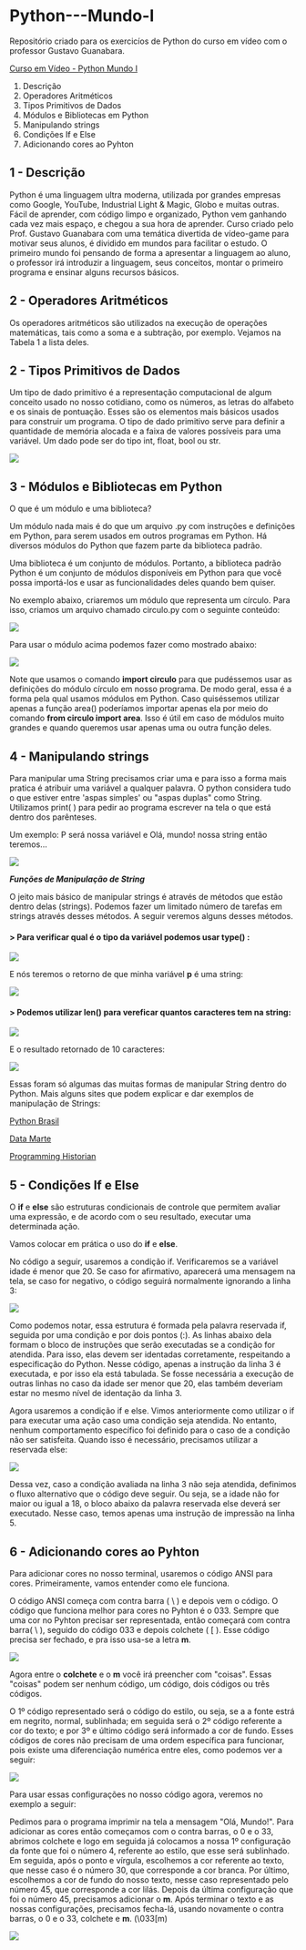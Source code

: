 # Python---Mundo-I
Repositório criado para os exercicíos de Python do curso em vídeo com o professor Gustavo Guanabara.

[Curso em Vídeo - Python Mundo I](https://youtu.be/S9uPNppGsGo)

1. Descrição
2. Operadores Aritméticos
3. Tipos Primitivos de Dados
4. Módulos e Bibliotecas em Python
5. Manipulando strings
6. Condições If e Else
7. Adicionando cores ao Pyhton

## 1 - Descrição
Python é uma linguagem ultra moderna, utilizada por grandes empresas como Google, YouTube, Industrial Light & Magic, Globo e muitas outras. Fácil de aprender, com código limpo e organizado, Python vem ganhando cada vez mais espaço, e chegou a sua hora de aprender. Curso criado pelo Prof. Gustavo Guanabara com uma temática divertida de vídeo-game para motivar seus alunos, é dividido em mundos para facilitar o estudo.
O primeiro mundo foi pensando de forma a apresentar a linguagem ao aluno, o professor irá introduzir a linguagem, seus conceitos, montar o primeiro programa e ensinar alguns recursos básicos.

## 2 - Operadores Aritméticos
Os operadores aritméticos são utilizados na execução de operações matemáticas, tais como a soma e a subtração, por exemplo. Vejamos na Tabela 1 a lista deles.

## 2 - Tipos Primitivos de Dados

Um tipo de dado primitivo é a representação computacional de algum conceito usado no nosso cotidiano, como os números, as letras do alfabeto e os sinais de pontuação. Esses são os elementos mais básicos usados para construir um programa. O tipo de dado primitivo serve para definir a quantidade de memória alocada e a faixa de valores possíveis para uma variável. Um dado pode ser do tipo int, float, bool ou str.

![](imagens/tipos.png)

## 3 - Módulos e Bibliotecas em Python
O que é um módulo e uma biblioteca?

Um módulo nada mais é do que um arquivo .py com instruções e definições em Python, para serem usados em outros programas em Python. Há diversos módulos do Python que fazem parte da biblioteca padrão. 

Uma biblioteca é um conjunto de módulos. Portanto, a biblioteca padrão Python é um conjunto de módulos disponíveis em Python para que você possa importá-los e usar as funcionalidades deles quando bem quiser.

No exemplo abaixo, criaremos um módulo que representa um círculo. Para isso, criamos um arquivo chamado circulo.py com o seguinte conteúdo:

![](imagens/modulo.png)
 
 Para usar o módulo acima podemos fazer como mostrado abaixo:
 
 ![](imagens/usando_modulo.png)
 
 Note que usamos o comando **import circulo** para que pudéssemos usar as definições do módulo círculo em nosso programa. De modo geral, essa é a forma pela qual usamos módulos em Python. Caso quiséssemos utilizar apenas a função area() poderíamos importar apenas ela por meio do comando **from circulo import area**. Isso é útil em caso de módulos muito grandes e quando queremos usar apenas uma ou outra função deles.
 
 ## 4 - Manipulando strings
 
 Para manipular uma String precisamos criar uma e para isso a forma mais pratica é atribuir uma variável a qualquer palavra. O python considera tudo o que estiver entre 'aspas simples' ou "aspas duplas" como String. Utilizamos print( ) para pedir ao programa escrever na tela o que está dentro dos parênteses.

Um exemplo: P será nossa variável e Olá, mundo! nossa string então teremos...

![](imagens/ola_mundo.png)

**_Funções de Manipulação de String_**

O jeito mais básico de manipular strings é através de métodos que estão dentro delas (strings). Podemos fazer um limitado número de tarefas em strings através desses métodos. A seguir veremos alguns desses métodos.

#### > Para verificar qual é o **tipo** da variável podemos usar type() :

![](imagens/type.png)                

E nós teremos o retorno de que minha variável **p** é uma string:

![](imagens/type_result.png)

#### > Podemos utilizar len() para vereficar quantos caracteres tem na string: 

![](imagens/len.png)

E o resultado retornado de 10 caracteres:

![](imagens/len_result.png)
 
 Essas foram só algumas das muitas formas de manipular String dentro do Python. Mais alguns sites que podem explicar e dar exemplos de manipulação de Strings:
 
 [Python Brasil](https://wiki.python.org.br/ManipulandoStringsComPython)
 
 [Data Marte](https://datamarte.com/como-manipular-strings-em-python/)
 
 [Programming Historian](https://programminghistorian.org/pt/licoes/manipular-strings-python)
 
 ## 5 - Condições If e Else
 
 O **if** e **else** são estruturas condicionais de controle que permitem avaliar uma expressão, e de acordo com o seu resultado, executar uma determinada ação.
 
 Vamos colocar em prática o uso do **if** e **else**.
 
 No código a seguir, usaremos a condição if. Verificaremos se a variável idade é menor que 20. Se caso for afirmativo, aparecerá uma mensagem na tela, se caso for negativo, o código seguirá normalmente ignorando a linha 3:
 
 ![](imagens/if.png)
 
Como podemos notar, essa estrutura é formada pela palavra reservada if, seguida por uma condição e por dois pontos (:). As linhas abaixo dela formam o bloco de instruções que serão executadas se a condição for atendida. Para isso, elas devem ser identadas corretamente, respeitando a especificação do Python. Nesse código, apenas a instrução da linha 3 é executada, e por isso ela está tabulada. Se fosse necessária a execução de outras linhas no caso da idade ser menor que 20, elas também deveriam estar no mesmo nível de identação da linha 3.

Agora usaremos a condição if e else. Vimos anteriormente como utilizar o if para executar uma ação caso uma condição seja atendida. No entanto, nenhum comportamento específico foi definido para o caso de a condição não ser satisfeita. Quando isso é necessário, precisamos utilizar a reservada else:

![](imagens/if_else.png)

Dessa vez, caso a condição avaliada na linha 3 não seja atendida, definimos o fluxo alternativo que o código deve seguir. Ou seja, se a idade não for maior ou igual a 18, o bloco abaixo da palavra reservada else deverá ser executado. Nesse caso, temos apenas uma instrução de impressão na linha 5.

## 6 - Adicionando cores ao Pyhton

Para adicionar cores no nosso terminal, usaremos o código ANSI para cores. Primeiramente, vamos entender como ele funciona.

O código ANSI começa com contra barra ( \ ) e depois vem o código. O código que funciona melhor para cores no Pyhton é o 033. Sempre que uma cor no Pyhton precisar ser representada, então começará com contra barra( \ ), seguido do código 033 e depois colchete ( [ ). Esse código precisa ser fechado, e pra isso usa-se a letra **m**.

![](imagens/ansi.png)

Agora entre o **colchete** e o **m** você irá preencher com "coisas". Essas "coisas" podem ser nenhum código, um código, dois códigos ou três códigos. 

O 1º código representado será o código do estilo, ou seja, se a a fonte estrá em negrito, normal, sublinhada; em seguida será o 2º código referente a cor do texto; e por 3º e último código será informado a cor de fundo. Esses códigos de cores não precisam de uma ordem específica para funcionar, pois existe uma diferenciação numérica entre eles, como podemos ver a seguir:

![](imagens/codigo_cores.png)

Para usar essas configurações no nosso código agora, veremos no exemplo a seguir: 

Pedimos para o programa imprimir na tela a mensagem "Olá, Mundo!". Para adicionar as cores então começamos com o contra barras, o 0 e o 33, abrimos colchete e logo em seguida já colocamos a nossa 1º configuração da fonte que foi o número 4, referente ao estilo, que esse será sublinhado. Em seguida, após o ponto e vírgula, escolhemos a cor referente ao texto, que nesse caso é o número 30, que corresponde a cor branca. Por último, escolhemos a cor de fundo do nosso texto, nesse caso representado pelo número 45, que corresponde a cor lilás. Depois da última configuração que foi o número 45, precisamos adicionar o **m**. Após terminar o texto e as nossas configurações, precisamos fecha-lá, usando novamente o contra barras, o 0 e o 33, colchete e **m**. (\033[m)

![](imagens/usando_cores.png)


